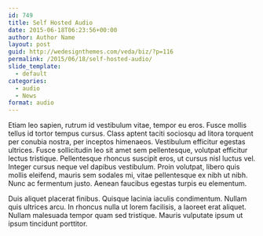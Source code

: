 ```yaml
---
id: 749
title: Self Hosted Audio
date: 2015-06-18T06:23:56+00:00
author: Author Name
layout: post
guid: http://wedesignthemes.com/veda/biz/?p=116
permalink: /2015/06/18/self-hosted-audio/
slide_template:
  - default
categories:
  - audio
  - News
format: audio
---
```

Etiam leo sapien, rutrum id vestibulum vitae, tempor eu eros. Fusce mollis tellus id tortor tempus cursus. Class aptent taciti sociosqu ad litora torquent per conubia nostra, per inceptos himenaeos. Vestibulum efficitur egestas ultrices. Fusce sollicitudin leo sit amet sem pellentesque, volutpat efficitur lectus tristique. Pellentesque rhoncus suscipit eros, ut cursus nisl luctus vel. Integer cursus neque vel dapibus vestibulum. Proin volutpat, libero quis mollis eleifend, mauris sem sodales mi, vitae pellentesque ex nibh ut nibh. Nunc ac fermentum justo. Aenean faucibus egestas turpis eu elementum.

Duis aliquet placerat finibus. Quisque lacinia iaculis condimentum. Nullam quis ultrices arcu. In rhoncus nulla ut lorem facilisis, a laoreet erat aliquet. Nullam malesuada tempor quam sed tristique. Mauris vulputate ipsum ut ipsum tincidunt porttitor.